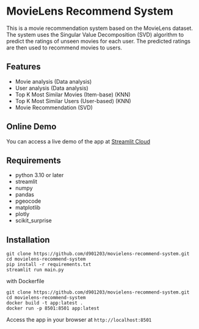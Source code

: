 # MovieLens Recommend System
This is a movie recommendation system based on the MovieLens dataset. The system uses the Singular Value Decomposition (SVD) algorithm to predict the ratings of unseen movies for each user. The predicted ratings are then used to recommend movies to users.

## Features
* Movie analysis (Data analysis)
* User analysis (Data analysis)
* Top K Most Similar Movies (Item-base) (KNN)
* Top K Most Similar Users (User-based) (KNN)
* Movie Recommendation (SVD)

## Online Demo
You can access a live demo of the app at [Streamlit Cloud](https://movielens-recommend-system.streamlit.app/)

## Requirements
* python 3.10 or later
* streamlit
* numpy
* pandas
* pgeocode
* matplotlib
* plotly
* scikit_surprise

## Installation

```
git clone https://github.com/d901203/movielens-recommend-system.git
cd movielens-recommend-system
pip install -r requirements.txt
streamlit run main.py
```

with Dockerfile
```
git clone https://github.com/d901203/movielens-recommend-system.git
cd movielens-recommend-system
docker build -t app:latest .
docker run -p 8501:8501 app:latest
```

Access the app in your browser at `http://localhost:8501`